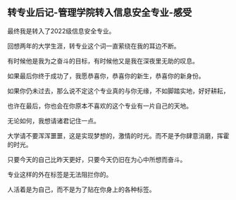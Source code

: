 ## 转专业后记-管理学院转入信息安全专业-感受

最终我是转入了2022级信息安全专业。

回想两年的大学生涯，转专业这个词一直萦绕在我的耳边不断。

有时候他是我为之奋斗的目标，有时候他又是我在深夜里无助的叹息。

如果最后你终于成功了，我愿恭喜你，恭喜你的新生，恭喜你的新身份。

如果你仍未过去，那么说不定这个专业真的与你无缘，不如脚踏实地，好好耕耘，

也许在最后，你也会在你原本不喜欢的这个专业有一片自己的天地。

无论如何，我想请诸君记住一点。

大学请不要浑浑噩噩，这是实现梦想的，激情的时光。而不是予你肆意消磨，挥霍的时光。

只要今天的自己比昨天更好，只要今天仍旧在为心中所想而奋斗。

专业这样的外在标签是无法阻拦你的。

人活着是为自己，而不是为了贴在你身上的各种标签。